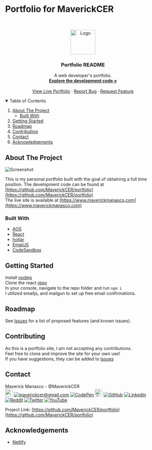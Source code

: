 <!--
*** Thanks for checking out the portfolio README.md
*** If would like to help make this design better,
*** please fork the repo and create a pull request.
-->
# Portfolio for MaverickCER
<!-- MaverickCER LOGO -->
<br />
<p align="center">
  <a href="https://github.com/MaverickCER/portfolio/edit/main/README.md">
    <img src="https://i.imgur.com/FPLubfR.png" alt="Logo" width="80" height="auto">
  </a>

  <h3 align="center">Portfolio README</h3>

  <p align="center">
    A web developer's portfolio.
    <br />
    <a href="https://github.com/MaverickCER/portfolio/img/websitethumb.png"><strong>Explore the development code »</strong></a>
    <br />
    <br />
    <a href="https://www.maverickmanasco.com">View Live Portfolio</a>
    ·
    <a href="https://github.com/MaverickCER/portfolio/issues">Report Bug</a>
    ·
    <a href="https://github.com/MaverickCER/portfolio/issues">Request Feature</a>
  </p>
</p>


<!-- TABLE OF CONTENTS -->
<details open="open">
  <summary>Table of Contents</summary>
  <ol>
    <li>
      <a href="#about-the-project">About The Project</a>
      <ul><li><a href="#built-with">Built With</a></li></ul>
    </li>
    <li><a href="#getting-started">Getting Started</a></li>
    <li><a href="#roadmap">Roadmap</a></li>
    <li><a href="#contributing">Contributing</a></li>
    <li><a href="#contact">Contact</a></li>
    <li><a href="#acknowledgements">Acknowledgements</a></li>
  </ol>
</details>


<!-- ABOUT THE PROJECT -->
## About The Project

![Screenshot](https://github.com/MaverickCER/portfolio/src/assets/images/thumnail.png "Portfolio")

This is my personal portfolio built with the goal of obtaining a full time position.
The development code can be found at [https://github.com/MaverickCER/portfolio](https://github.com/MaverickCER/portfolio)<br/>
The live site is available at [https://www.maverickmanasco.com](https://www.maverickmanasco.com)

### Built With

* [AOS](https://michalsnik.github.io/aos/)
* [React](https://reactjs.org/)
* [hotjar](https://www.hotjar.com/)
* [EmailJS](https://www.emailjs.com/)
* [CodeSandbox](https://www.codesandbox.io/)


<!-- GETTING STARTED -->
## Getting Started

Install [nodejs](https://nodejs.org/)<br/>
Clone the react [repo](https://github.com/MaverickCER/portfolio)<br/>
In your console, navigate to the repo folder and run `npm i`<br/>
I utilized emailjs, and mailgun to set up free email confirmations.


<!-- ROADMAP -->
## Roadmap

See [Issues](https://github.com/MaverickCER/portfolio/issues) for a list of proposed features (and known issues).


<!-- CONTRIBUTING -->
## Contributing

As this is a portfolio site, I am not accepting any contributions.<br/>
Feel free to clone and improve the site for your own use!<br/>
If you have suggestions, they can be added to [Issues](https://github.com/MaverickCER/portfolio/issues)


<!-- CONTACT -->
## Contact

Maverick Manasco - @MaverickCER<br/>
[<img src="https://i.imgur.com/ug3iVUk.png" alt="https://www.maverickmanasco.com" width="auto" height="24px">](https://www.maverickmanasco.com) 
[![maverickcer@gmail.com](https://cdn3.iconfinder.com/data/icons/social-rounded-2/72/Email-24.png)](mailto:maverickcer@gmail.com) 
[![CodePen](https://cdn3.iconfinder.com/data/icons/social-rounded-2/72/Codepen-24.png)](https://codepen.io/maverickcer) 
[<img src="https://i.imgur.com/QAFF9m4.png" alt="CodeSandbox" width="auto" height="24px">](https://codesandbox.io/u/MaverickCER) 
[![GitHub](https://cdn3.iconfinder.com/data/icons/social-rounded-2/72/GitHub-24.png)](https://github.com/MaverickCER) 
[![LinkedIn](https://cdn3.iconfinder.com/data/icons/social-rounded-2/72/Linkedin-24.png)](https://www.linkedin.com/in/maverickmanasco/) 
[![Reddit](https://cdn0.iconfinder.com/data/icons/social-rounded/72/Reddit-24.png)](https://www.reddit.com/user/maverickcer) 
[![Twitter](https://cdn0.iconfinder.com/data/icons/social-rounded/72/Twitter-24.png)](https://twitter.com/MaverickCER) 
[![YouTube](https://cdn0.iconfinder.com/data/icons/social-rounded/72/Youtube-24.png)](https://studio.youtube.com/channel/UCkYSvi4dRFcsrSIbE5Sflmg)

Project Link: [https://github.com/MaverickCER/portfolio](https://github.com/MaverickCER/portfolio)


<!-- ACKNOWLEDGEMENTS -->
## Acknowledgements
* [Netlify](https://www.netlify.com/)
